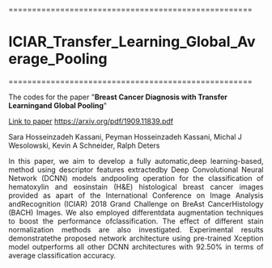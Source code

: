 ====================================================
# ICIAR_Transfer_Learning_Global_Average_Pooling
====================================================


The codes for the paper  "**Breast Cancer Diagnosis with Transfer Learningand Global Pooling**"

[Link to paper](https://arxiv.org/pdf/1909.11839.pdf) https://arxiv.org/pdf/1909.11839.pdf


Sara Hosseinzadeh Kassani, Peyman Hosseinzadeh Kassani, Michal J Wesolowski, Kevin A Schneider, Ralph Deters

<p style='text-align: justify;'> 
In this paper, we aim to develop a fully automatic,deep learning-based, method using descriptor features extractedby  Deep  Convolutional  Neural  Network  (DCNN)  models  andpooling operation for the classification of hematoxylin and eosinstain  (H&E)  histological  breast  cancer  images  provided  as  apart  of  the  International  Conference  on  Image  Analysis  andRecognition  (ICIAR)  2018  Grand  Challenge  on  BreAst  CancerHistology (BACH) Images. We also employed differentdata  augmentation  techniques to boost  the  performance  ofclassification. The effect of different stain normalization methods are also  investigated.  Experimental  results  demonstratethe proposed network architecture using pre-trained Xception model outperforms all other DCNN architectures with 92.50% in  terms  of  average classification  accuracy. 

</p>
